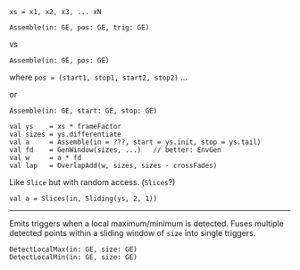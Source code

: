    xs = x1, x2, x3, ... xN

    Assemble(in: GE, pos: GE, trig: GE)

vs

    Assemble(in: GE, pos: GE)  
    
where `pos = (start1, stop1, start2, stop2)` ...

or

    Assemble(in: GE, start: GE, stop: GE)

    val ys    = xs * frameFactor
    val sizes = ys.differentiate
    val a     = Assemble(in = ???, start = ys.init, stop = ys.tail)
    val fd    = GenWindow(sizes, ...)   // better: EnvGen
    val w     = a * fd
    val lap   = OverlapAdd(w, sizes, sizes - crossFades)
    
Like `Slice` but with random access. (`Slices`?)

    val a = Slices(in, Sliding(ys, 2, 1))
    
-------------------------------

Emits triggers when a local maximum/minimum is detected.
Fuses multiple detected points within a sliding window
of `size` into single triggers.

    DetectLocalMax(in: GE, size: GE)
    DetectLocalMin(in: GE, size: GE)
    